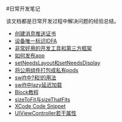#日常开发笔记

该文档都是日常开发过程中解决问题的经验总结。
 
  * [创建消息推送证书](Content/创建消息推送证书.md)
  * [设备唯一标识IDFA](Content/IDFA.md)
  * [非常好用的开发工具和第三方框架](Content/ThirdPart.md)
  * [如何发布app](Content/SubmitApp.md)
  * [setNeedsLayout和setNeedsDisplay](Content/Show.md)
  * [将公用组件打包成私有pods](Content/Cocopods.md)
  * [swift中?和!的用法](Content/swift01.md)
  * [swift中lazy延迟加载](Content/swift02.md)
  * [Block教程](http://www.dreamingwish.com/article/block教程系列.html)
  * [sizeToFit与sizeThatFits](Content/Size.md)
  * [XCode Code Snippet](Content/Snippet.md)
  * [UIViewController若干属性](Content/UIViewController.md)


